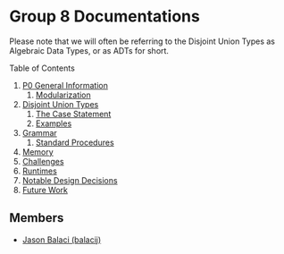 # Group 8 Documentations

Please note that we will often be referring to the Disjoint Union Types as Algebraic Data Types, or as ADTs for short.

Table of Contents
1. <a href="P0.md">P0 General Information</a>
   1. <a href="MODULARIZATION.md">Modularization</a>
2. <a href="DISJOINT_UNION_TYPES.md">Disjoint Union Types</a>
   1. <a href="CASE_STATEMENT.md">The Case Statement</a>
   2. <a href="EXAMPLES.md">Examples</a>
3. <a href="GRAMMAR.md">Grammar</a>
   1. <a href="STANDARD_PROCEDURES.md">Standard Procedures</a>
4. <a href="MEMORY.md">Memory</a>
5. <a href="CHALLENGES.md">Challenges</a>
6.  <a href="RUNTIMES.md">Runtimes</a>
7.  <a href="Notable DESIGN_DECISIONS.md">Notable Design Decisions</a>
8.  <a href="Future Work.md">Future Work</a>

## Members
* [Jason Balaci (balacij)](mailto:balacij@mcmaster.ca)
